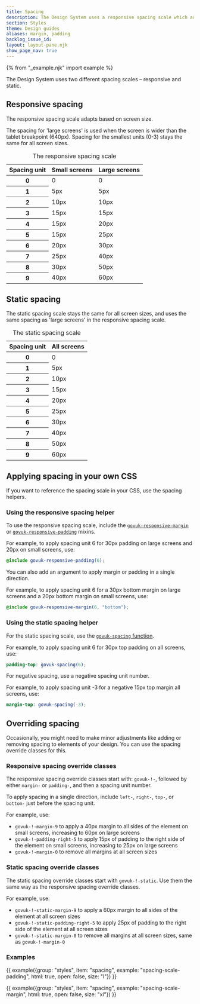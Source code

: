 ```yaml
---
title: Spacing
description: The Design System uses a responsive spacing scale which adapts based on screen size
section: Styles
theme: Design guides
aliases: margin, padding
backlog_issue_id:
layout: layout-pane.njk
show_page_nav: true
---
```


{% from "_example.njk" import example %}

The Design System uses two different spacing scales – responsive and static.

## Responsive spacing

The responsive spacing scale adapts based on screen size.

The spacing for 'large screens' is used when the screen is wider than the tablet breakpoint (640px). Spacing for the smallest units (0-3) stays the same for all screen sizes.

<table class="govuk-table app-table--constrained">
  <caption class="govuk-table__caption small govuk-visually-hidden">The responsive spacing scale</caption>
  <thead>
    <tr>
      <th class="govuk-table__header" scope="col">Spacing unit</th>
      <th class="govuk-table__header govuk-table__header--numeric" scope="col">Small screens</th>
      <th class="govuk-table__header govuk-table__header--numeric" scope="col">Large screens</th>
    </tr>
  </thead>
  <tbody>
    <tr>
      <th class="govuk-table__header" scope="row">0</th>
      <td class="govuk-table__cell govuk-table__cell--numeric">0</td>
      <td class="govuk-table__cell govuk-table__cell--numeric">0</td>
    </tr>
    <tr>
      <th class="govuk-table__header" scope="row">1</th>
      <td class="govuk-table__cell govuk-table__cell--numeric">5px</td>
      <td class="govuk-table__cell govuk-table__cell--numeric">5px</td>
    </tr>
    <tr>
      <th class="govuk-table__header" scope="row">2</th>
      <td class="govuk-table__cell govuk-table__cell--numeric">10px</td>
      <td class="govuk-table__cell govuk-table__cell--numeric">10px</td>
    </tr>
    <tr>
      <th class="govuk-table__header" scope="row">3</th>
      <td class="govuk-table__cell govuk-table__cell--numeric">15px</td>
      <td class="govuk-table__cell govuk-table__cell--numeric">15px</td>
    </tr>
    <tr>
      <th class="govuk-table__header" scope="row">4</th>
      <td class="govuk-table__cell govuk-table__cell--numeric">15px</td>
      <td class="govuk-table__cell govuk-table__cell--numeric">20px</td>
    </tr>
    <tr>
      <th class="govuk-table__header" scope="row">5</th>
      <td class="govuk-table__cell govuk-table__cell--numeric">15px</td>
      <td class="govuk-table__cell govuk-table__cell--numeric">25px</td>
    </tr>
    <tr>
      <th class="govuk-table__header" scope="row">6</th>
      <td class="govuk-table__cell govuk-table__cell--numeric">20px</td>
      <td class="govuk-table__cell govuk-table__cell--numeric">30px</td>
    </tr>
    <tr>
      <th class="govuk-table__header" scope="row">7</th>
      <td class="govuk-table__cell govuk-table__cell--numeric">25px</td>
      <td class="govuk-table__cell govuk-table__cell--numeric">40px</td>
    </tr>
    <tr>
      <th class="govuk-table__header" scope="row">8</th>
      <td class="govuk-table__cell govuk-table__cell--numeric">30px</td>
      <td class="govuk-table__cell govuk-table__cell--numeric">50px</td>
    </tr>
    <tr>
      <th class="govuk-table__header" scope="row">9</th>
      <td class="govuk-table__cell govuk-table__cell--numeric">40px</td>
      <td class="govuk-table__cell govuk-table__cell--numeric">60px</td>
    </tr>
  </tbody>
</table>

## Static spacing

The static spacing scale stays the same for all screen sizes, and uses the same spacing as 'large screens' in the responsive spacing scale.

<table class="govuk-table app-table--constrained">
  <caption class="govuk-table__caption small govuk-visually-hidden">The static spacing scale</caption>
  <thead>
    <tr>
      <th class="govuk-table__header" scope="col">Spacing unit</th>
      <th class="govuk-table__header govuk-table__header--numeric" scope="col">All screens</th>
    </tr>
  </thead>
  <tbody>
    <tr>
      <th class="govuk-table__header" scope="row">0</th>
      <td class="govuk-table__cell govuk-table__cell--numeric">0</td>
    </tr>
    <tr>
      <th class="govuk-table__header" scope="row">1</th>
      <td class="govuk-table__cell govuk-table__cell--numeric">5px</td>
    </tr>
    <tr>
      <th class="govuk-table__header" scope="row">2</th>
      <td class="govuk-table__cell govuk-table__cell--numeric">10px</td>
    </tr>
    <tr>
      <th class="govuk-table__header" scope="row">3</th>
      <td class="govuk-table__cell govuk-table__cell--numeric">15px</td>
    </tr>
    <tr>
      <th class="govuk-table__header" scope="row">4</th>
      <td class="govuk-table__cell govuk-table__cell--numeric">20px</td>
    </tr>
    <tr>
      <th class="govuk-table__header" scope="row">5</th>
      <td class="govuk-table__cell govuk-table__cell--numeric">25px</td>
    </tr>
    <tr>
      <th class="govuk-table__header" scope="row">6</th>
      <td class="govuk-table__cell govuk-table__cell--numeric">30px</td>
    </tr>
    <tr>
      <th class="govuk-table__header" scope="row">7</th>
      <td class="govuk-table__cell govuk-table__cell--numeric">40px</td>
    </tr>
    <tr>
      <th class="govuk-table__header" scope="row">8</th>
      <td class="govuk-table__cell govuk-table__cell--numeric">50px</td>
    </tr>
    <tr>
      <th class="govuk-table__header" scope="row">9</th>
      <td class="govuk-table__cell govuk-table__cell--numeric">60px</td>
    </tr>
  </tbody>
</table>

## Applying spacing in your own CSS

If you want to reference the spacing scale in your CSS, use the spacing helpers.

### Using the responsive spacing helper

To use the responsive spacing scale, include the [`govuk-responsive-margin`](https://frontend.design-system.service.gov.uk/sass-api-reference/#govuk-responsive-margin) or [`govuk-responsive-padding`](https://frontend.design-system.service.gov.uk/sass-api-reference/#govuk-responsive-padding) mixins.

For example, to apply spacing unit 6 for 30px padding on large screens and 20px on small screens, use:

```scss
@include govuk-responsive-padding(6);
```

You can also add an argument to apply margin or padding in a single direction.

For example, to apply spacing unit 6 for a 30px bottom margin on large screens and a 20px bottom margin on small screens, use:

```scss
@include govuk-responsive-margin(6, "bottom");
```

### Using the static spacing helper

For the static spacing scale, use the [`govuk-spacing` function](https://frontend.design-system.service.gov.uk/sass-api-reference/#govuk-spacing).

For example, to apply spacing unit 6 for 30px top padding on all screens, use:

```scss
padding-top: govuk-spacing(6);
```

For negative spacing, use a negative spacing unit number.

For example, to apply spacing unit -3 for a negative 15px top margin all screens, use:

```scss
margin-top: govuk-spacing(-3);
```

## Overriding spacing

Occasionally, you might need to make minor adjustments like adding or removing spacing to elements of your design. You can use the spacing override classes for this.

### Responsive spacing override classes

The responsive spacing override classes start with: `govuk-!-`, followed by either `margin-` or `padding-`, and then a spacing unit number.

To apply spacing in a single direction, include `left-`, `right-`, `top-`, or `bottom-` just before the spacing unit.

For example, use:

- `govuk-!-margin-9` to apply a 40px margin to all sides of the element on small screens, increasing to 60px on large screens
- `govuk-!-padding-right-5` to apply 15px of padding to the right side of the element on small screens, increasing to 25px on large screens
- `govuk-!-margin-0` to remove all margins at all screen sizes

### Static spacing override classes

The static spacing override classes start with `govuk-!-static`. Use them the same way as the responsive spacing override classes.

For example, use:

- `govuk-!-static-margin-9` to apply a 60px margin to all sides of the element at all screen sizes
- `govuk-!-static-padding-right-5` to apply 25px of padding to the right side of the element at all screen sizes
- `govuk-!-static-margin-0` to remove all margins at all screen sizes, same as `govuk-!-margin-0`

### Examples

{{ example({group: "styles", item: "spacing", example: "spacing-scale-padding", html: true, open: false, size: "l"}) }}

{{ example({group: "styles", item: "spacing", example: "spacing-scale-margin", html: true, open: false, size: "xl"}) }}
